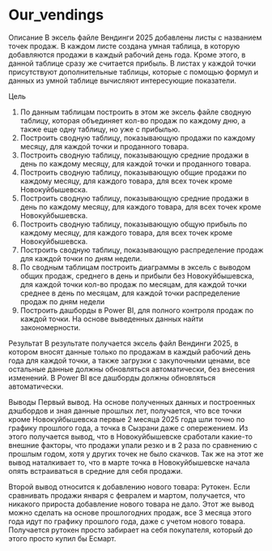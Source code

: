 # Our_vendings

Описание
В эксель файле Вендинги 2025 добавлены листы с названием точек продаж. В каждом листе создана умная таблица, в которую добавляются продажи в каждый рабочий день года. Кроме этого, в данной таблице сразу же считается прибыль. В листах у каждой точки присутствуют дополнительные таблицы, которые с помощью формул и данных из умной таблице вычисляют интересующие показатели.

Цель
1)	По данным таблицам построить в этом же эксель файле сводную таблицу, которая объединяет кол-во продаж по каждому дню, а также еще одну таблицу, но уже с прибылью.
2)	Построить сводную таблицу, показывающую продажи по каждому месяцу, для каждой точки и проданного товара.
3)	Построить сводную таблицу, показывающую средние продажи в день по каждому месяцу, для каждой точки и проданного товара.
4)	Построить сводную таблицу, показывающую общие продажи по каждому месяцу, для каждого товара, для всех точек кроме Новокуйбышевска.
5)	Построить сводную таблицу, показывающую средние продажи в день по каждому месяцу, для каждого товара, для всех точек кроме Новокуйбышевска.
6)	Построить сводную таблицу, показывающую общую прибыль по каждому месяцу, для каждого товара, для всех точек кроме Новокуйбышевска. 
7)	Построить сводную таблицу, показывающую распределение продаж для каждой точки по дням недели.
8)	По сводным таблицам построить диаграммы в эксель с выводом общих продаж, среднего в день и прибыли без Новокуйбышевска, для каждой точки кол-во продаж по месяцам, для каждой точки среднее в день по месяцам, для каждой точки распределение продаж по дням недели
9)	Построить дашборды в Power BI, для полного контроля продаж по каждой точки.
На основе выведенных данных найти закономерности.

Результат
В результате получается эксель файл Вендинги 2025, в котором вносят данные только по продажам в каждый рабочий день года для каждой точки, а также загрузки с закупочными ценами, все остальные данные должны обновляться автоматически, без внесения изменений. В Power BI все дашборды должны обновляться автоматически.

Выводы
Первый вывод. 
На основе полученных данных и построенных дэшбордов и зная данные прошлых лет, получается, что все точки кроме Новокуйбышевска первые 2 месяца 2025 года шли точно по графику прошлого года, а точка в Сызрани даже с опережением. Из этого получается вывод, что в Новокуйбышевске сработали какие-то внешние факторы, что продажи упали резко и в 2 раза по сравнению с прошлым годом, хотя у других точек не было скачков. Так же на этот же вывод наталкивает то, что в марте точка в Новокуйбышевске начала опять встраиваться в средние для себя продажи.

Второй вывод относится к добавлению нового товара: Рутокен. 
Если сравнивать продажи января с февралем и мартом, получается, что никакого прироста добавление нового товара не дало. Этот же вывод можно сделать на основе прошлогодних продаж, все 3 месяца этого года идут по графику прошлого года, даже с учетом нового товара. Получается рутокен просто забирает на себя покупателя, который до этого просто купил бы Есмарт.
